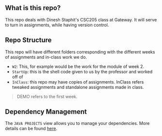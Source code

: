 ## What is this repo?

This repo deals with Dinesh Staphit's CSC205 class at Gateway. It will serve to turn in assignments, while having version control.

## Repo Structure

This repo will have different folders corresponding with the different weeks of assignments and in-class work we do. 

- `W2`: This, for example would be the work for the module of week 2.
- `StartUp`: this is the shell code given to us by the professor and worked off of
- `InClass`: this repo may have copies of assignments. InClass refers tweaked assignments and standalone assignments made in class. 

> DEMO refers to the first week.

## Dependency Management

The `JAVA PROJECTS` view allows you to manage your dependencies. More details can be found [here](https://github.com/microsoft/vscode-java-dependency#manage-dependencies).
